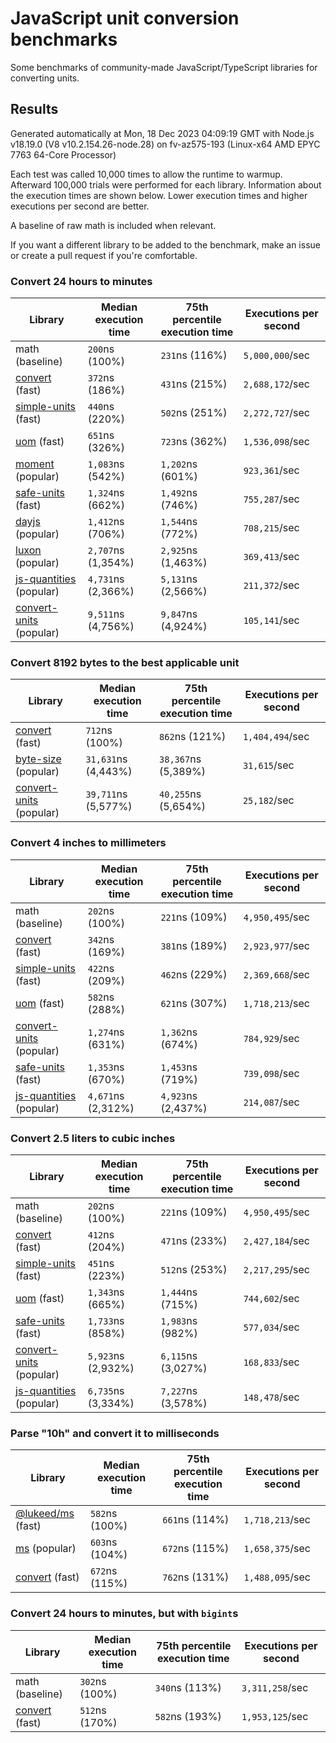 # JavaScript unit conversion benchmarks

Some benchmarks of community-made JavaScript/TypeScript libraries for converting units.

## Results

<!-- beginblock(results) -->

Generated automatically at Mon, 18 Dec 2023 04:09:19 GMT with Node.js v18.19.0 (V8 v10.2.154.26-node.28) on fv-az575-193 (Linux-x64 AMD EPYC 7763 64-Core Processor)

Each test was called 10,000 times to allow the runtime to warmup.
Afterward 100,000 trials were performed for each library.
Information about the execution times are shown below.
Lower execution times and higher executions per second are better.

A baseline of raw math is included when relevant.

If you want a different library to be added to the benchmark, make an issue or create a pull request if you're comfortable.

### Convert 24 hours to minutes

| Library                                                            | Median execution time | 75th percentile execution time | Executions per second |
| ------------------------------------------------------------------ | --------------------- | ------------------------------ | --------------------- |
| math (baseline)                                                    | `200`ns (100%)        | `231`ns (116%)                 | `5,000,000`/sec       |
| [convert](https://npmjs.com/package/convert) (fast)                | `372`ns (186%)        | `431`ns (215%)                 | `2,688,172`/sec       |
| [simple-units](https://npmjs.com/package/simple-units) (fast)      | `440`ns (220%)        | `502`ns (251%)                 | `2,272,727`/sec       |
| [uom](https://npmjs.com/package/uom) (fast)                        | `651`ns (326%)        | `723`ns (362%)                 | `1,536,098`/sec       |
| [moment](https://npmjs.com/package/moment) (popular)               | `1,083`ns (542%)      | `1,202`ns (601%)               | `923,361`/sec         |
| [safe-units](https://npmjs.com/package/safe-units) (fast)          | `1,324`ns (662%)      | `1,492`ns (746%)               | `755,287`/sec         |
| [dayjs](https://npmjs.com/package/dayjs) (popular)                 | `1,412`ns (706%)      | `1,544`ns (772%)               | `708,215`/sec         |
| [luxon](https://npmjs.com/package/luxon) (popular)                 | `2,707`ns (1,354%)    | `2,925`ns (1,463%)             | `369,413`/sec         |
| [js-quantities](https://npmjs.com/package/js-quantities) (popular) | `4,731`ns (2,366%)    | `5,131`ns (2,566%)             | `211,372`/sec         |
| [convert-units](https://npmjs.com/package/convert-units) (popular) | `9,511`ns (4,756%)    | `9,847`ns (4,924%)             | `105,141`/sec         |

### Convert 8192 bytes to the best applicable unit

| Library                                                            | Median execution time | 75th percentile execution time | Executions per second |
| ------------------------------------------------------------------ | --------------------- | ------------------------------ | --------------------- |
| [convert](https://npmjs.com/package/convert) (fast)                | `712`ns (100%)        | `862`ns (121%)                 | `1,404,494`/sec       |
| [byte-size](https://npmjs.com/package/byte-size) (popular)         | `31,631`ns (4,443%)   | `38,367`ns (5,389%)            | `31,615`/sec          |
| [convert-units](https://npmjs.com/package/convert-units) (popular) | `39,711`ns (5,577%)   | `40,255`ns (5,654%)            | `25,182`/sec          |

### Convert 4 inches to millimeters

| Library                                                            | Median execution time | 75th percentile execution time | Executions per second |
| ------------------------------------------------------------------ | --------------------- | ------------------------------ | --------------------- |
| math (baseline)                                                    | `202`ns (100%)        | `221`ns (109%)                 | `4,950,495`/sec       |
| [convert](https://npmjs.com/package/convert) (fast)                | `342`ns (169%)        | `381`ns (189%)                 | `2,923,977`/sec       |
| [simple-units](https://npmjs.com/package/simple-units) (fast)      | `422`ns (209%)        | `462`ns (229%)                 | `2,369,668`/sec       |
| [uom](https://npmjs.com/package/uom) (fast)                        | `582`ns (288%)        | `621`ns (307%)                 | `1,718,213`/sec       |
| [convert-units](https://npmjs.com/package/convert-units) (popular) | `1,274`ns (631%)      | `1,362`ns (674%)               | `784,929`/sec         |
| [safe-units](https://npmjs.com/package/safe-units) (fast)          | `1,353`ns (670%)      | `1,453`ns (719%)               | `739,098`/sec         |
| [js-quantities](https://npmjs.com/package/js-quantities) (popular) | `4,671`ns (2,312%)    | `4,923`ns (2,437%)             | `214,087`/sec         |

### Convert 2.5 liters to cubic inches

| Library                                                            | Median execution time | 75th percentile execution time | Executions per second |
| ------------------------------------------------------------------ | --------------------- | ------------------------------ | --------------------- |
| math (baseline)                                                    | `202`ns (100%)        | `221`ns (109%)                 | `4,950,495`/sec       |
| [convert](https://npmjs.com/package/convert) (fast)                | `412`ns (204%)        | `471`ns (233%)                 | `2,427,184`/sec       |
| [simple-units](https://npmjs.com/package/simple-units) (fast)      | `451`ns (223%)        | `512`ns (253%)                 | `2,217,295`/sec       |
| [uom](https://npmjs.com/package/uom) (fast)                        | `1,343`ns (665%)      | `1,444`ns (715%)               | `744,602`/sec         |
| [safe-units](https://npmjs.com/package/safe-units) (fast)          | `1,733`ns (858%)      | `1,983`ns (982%)               | `577,034`/sec         |
| [convert-units](https://npmjs.com/package/convert-units) (popular) | `5,923`ns (2,932%)    | `6,115`ns (3,027%)             | `168,833`/sec         |
| [js-quantities](https://npmjs.com/package/js-quantities) (popular) | `6,735`ns (3,334%)    | `7,227`ns (3,578%)             | `148,478`/sec         |

### Parse "10h" and convert it to milliseconds

| Library                                                   | Median execution time | 75th percentile execution time | Executions per second |
| --------------------------------------------------------- | --------------------- | ------------------------------ | --------------------- |
| [@lukeed/ms](https://npmjs.com/package/@lukeed/ms) (fast) | `582`ns (100%)        | `661`ns (114%)                 | `1,718,213`/sec       |
| [ms](https://npmjs.com/package/ms) (popular)              | `603`ns (104%)        | `672`ns (115%)                 | `1,658,375`/sec       |
| [convert](https://npmjs.com/package/convert) (fast)       | `672`ns (115%)        | `762`ns (131%)                 | `1,488,095`/sec       |

### Convert 24 hours to minutes, but with `bigint`s

| Library                                             | Median execution time | 75th percentile execution time | Executions per second |
| --------------------------------------------------- | --------------------- | ------------------------------ | --------------------- |
| math (baseline)                                     | `302`ns (100%)        | `340`ns (113%)                 | `3,311,258`/sec       |
| [convert](https://npmjs.com/package/convert) (fast) | `512`ns (170%)        | `582`ns (193%)                 | `1,953,125`/sec       |

<!-- endblock(results) -->
